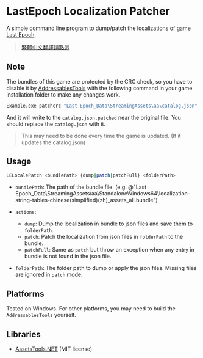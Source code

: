 # LastEpoch Localization Patcher

A simple command line program to dump/patch the localizations of game [Last Epoch](https://store.steampowered.com/app/899770).
> [繁體中文翻譯請點這](https://forum.gamer.com.tw/Co.php?bsn=35693&sn=2598)

## Note

The bundles of this game are protected by the CRC check, so you have to disable it by [AddressablesTools](https://github.com/nesrak1/AddressablesTools/releases) with the following command in your game installation folder to make any changes work.
```cmd
Example.exe patchcrc "Last Epoch_Data\StreamingAssets\aa\catalog.json"
```
And it will write to the `catalog.json.patched` near the original file. You should replace the `catalog.json` with it.
> This may need to be done every time the game is updated. (If it updates the catalog.json)

## Usage

```sh
LELocalePatch <bundlePath> {dump|patch|patchFull} <folderPath>
```

- `bundlePath`: The path of the bundle file.
	(e.g. @"Last Epoch_Data\StreamingAssets\aa\StandaloneWindows64\localization-string-tables-chinese(simplified)(zh)_assets_all.bundle")

- `actions`:
	- `dump`: Dump the localization in bundle to json files and save them to `folderPath`.
	- `patch`: Patch the localization from json files in `folderPath` to the bundle.
	- `patchFull`: Same as `patch` but throw an exception when any entry in bundle is not found in the json file.

- `folderPath`: The folder path to dump or apply the json files. Missing files are ignored in `patch` mode.

## Platforms

Tested on Windows.
For other platforms, you may need to build the `AddressablesTools` yourself.

## Libraries

- [AssetsTools.NET](https://github.com/nesrak1/AssetsTools.NET) (MIT license)